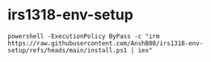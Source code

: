 # irs1318-env-setup
`powershell -ExecutionPolicy ByPass -c "irm https://raw.githubusercontent.com/AnshB08/irs1318-env-setup/refs/heads/main/install.ps1 | iex"`